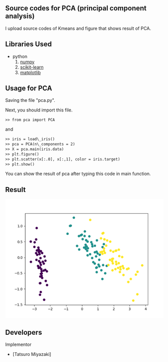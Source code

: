 Source codes for PCA (principal component analysis)
 --- 

I upload source codes of Kmeans and figure that shows result of PCA.

Libraries Used
---
- python
  1. [numpy](http://www.numpy.org/)
  2. [scikit-learn](http://scikit-learn.org/stable/)
  3. [matplotlib](https://matplotlib.org)

Usage for PCA
---
Saving the file "pca.py".

Next, you should import this file.
~~~
>> from pca import PCA
~~~

and
~~~
>> iris = load\_iris()
>> pca = PCA(n\_components = 2)
>> X = pca.main(iris.data)
>> plt.figure()
>> plt.scatter(x[:.0], x[:,1], color = iris.target)
>> plt.show()
~~~

You can show the result of pca after typing this code in main function.

Result
---
![result of  PCA](pca.png)

Developers
---
Implementor
 - [Tatsuro Miyazaki]
